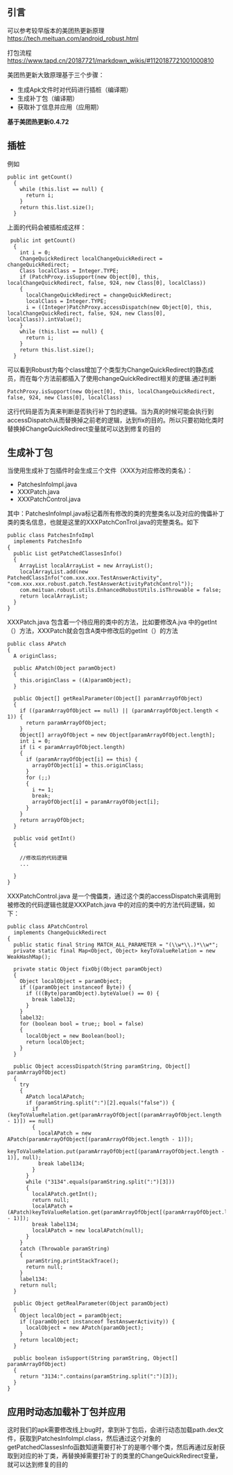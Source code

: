 
## 引言
可以参考较早版本的美团热更新原理  
https://tech.meituan.com/android_robust.html

打包流程  
https://www.tapd.cn/20187721/markdown_wikis/#1120187721001000810

美团热更新大致原理基于三个步骤：
- 生成Apk文件时对代码进行插桩（编译期）
- 生成补丁包（编译期）
- 获取补丁信息并应用（应用期）


**基于美团热更新0.4.72**


## 插桩
例如 


```
public int getCount()
  {
    while (this.list == null) {
      return i;
    }
    return this.list.size();
  }
```
上面的代码会被插桩成这样：


```
 public int getCount()
  {
    int i = 0;
    ChangeQuickRedirect localChangeQuickRedirect = changeQuickRedirect;
    Class localClass = Integer.TYPE;
    if (PatchProxy.isSupport(new Object[0], this, localChangeQuickRedirect, false, 924, new Class[0], localClass))
    {
      localChangeQuickRedirect = changeQuickRedirect;
      localClass = Integer.TYPE;
      i = ((Integer)PatchProxy.accessDispatch(new Object[0], this, localChangeQuickRedirect, false, 924, new Class[0], localClass)).intValue();
    }
    while (this.list == null) {
      return i;
    }
    return this.list.size();
  }
```
可以看到Robust为每个class增加了个类型为ChangeQuickRedirect的静态成员，而在每个方法前都插入了使用changeQuickRedirect相关的逻辑.通过判断
```
PatchProxy.isSupport(new Object[0], this, localChangeQuickRedirect, false, 924, new Class[0], localClass)
```
这行代码是否为真来判断是否执行补丁包的逻辑。当为真的时候可能会执行到accessDispatch从而替换掉之前老的逻辑，达到fix的目的。所以只要初始化类时替换掉ChangeQuickRedirect变量就可以达到修复的目的

## 生成补丁包
当使用生成补丁包插件时会生成三个文件（XXX为对应修改的类名）：
- PatchesInfoImpl.java
- XXXPatch.java 
- XXXPatchControl.java

其中：PatchesInfoImpl.java标记着所有修改的类的完整类名以及对应的傀儡补丁类的类名信息，也就是这里的XXXPatchConTrol.java的完整类名。如下


```
public class PatchesInfoImpl
  implements PatchesInfo
{
  public List getPatchedClassesInfo()
  {
    ArrayList localArrayList = new ArrayList();
    localArrayList.add(new PatchedClassInfo("com.xxx.xxx.TestAnswerActivity", "com.xxx.xxx.robust.patch.TestAnswerActivityPatchControl"));
    com.meituan.robust.utils.EnhancedRobustUtils.isThrowable = false;
    return localArrayList;
  }
}
```


XXXPatch.java 包含着一个待应用的类中的方法，比如要修改A.jva 中的getInt（）方法，XXXPatch就会包含A类中修改后的getInt（）的方法  


```
public class APatch
{
  A originClass;
  
  public APatch(Object paramObject)
  {
    this.originClass = ((A)paramObject);
  }
  
  public Object[] getRealParameter(Object[] paramArrayOfObject)
  {
    if ((paramArrayOfObject == null) || (paramArrayOfObject.length < 1)) {
      return paramArrayOfObject;
    }
    Object[] arrayOfObject = new Object[paramArrayOfObject.length];
    int i = 0;
    if (i < paramArrayOfObject.length)
    {
      if (paramArrayOfObject[i] == this) {
        arrayOfObject[i] = this.originClass;
      }
      for (;;)
      {
        i += 1;
        break;
        arrayOfObject[i] = paramArrayOfObject[i];
      }
    }
    return arrayOfObject;
  }
  
  public void getInt()
  {

    //修改后的代码逻辑
    ...
    
  }
}

```



XXXPatchControl.java 是一个傀儡类，通过这个类的accessDispatch来调用到被修改的代码逻辑也就是XXXPatch.java 中的对应的类中的方法代码逻辑，如下：

```
public class APatchControl
  implements ChangeQuickRedirect
{
  public static final String MATCH_ALL_PARAMETER = "(\\w*\\.)*\\w*";
  private static final Map<Object, Object> keyToValueRelation = new WeakHashMap();
  
  private static Object fixObj(Object paramObject)
  {
    Object localObject = paramObject;
    if ((paramObject instanceof Byte)) {
      if (((Byte)paramObject).byteValue() == 0) {
        break label32;
      }
    }
    label32:
    for (boolean bool = true;; bool = false)
    {
      localObject = new Boolean(bool);
      return localObject;
    }
  }
  
  public Object accessDispatch(String paramString, Object[] paramArrayOfObject)
  {
    try
    {
      APatch localAPatch;
      if (paramString.split(":")[2].equals("false")) {
        if (keyToValueRelation.get(paramArrayOfObject[(paramArrayOfObject.length - 1)]) == null)
        {
          localAPatch = new APatch(paramArrayOfObject[(paramArrayOfObject.length - 1)]);
          keyToValueRelation.put(paramArrayOfObject[(paramArrayOfObject.length - 1)], null);
          break label134;
        }
      }
      while ("3134".equals(paramString.split(":")[3]))
      {
        localAPatch.getInt();
        return null;
        localAPatch = (APatch)keyToValueRelation.get(paramArrayOfObject[(paramArrayOfObject.length - 1)]);
        break label134;
        localAPatch = new localAPatch(null);
      }
    }
    catch (Throwable paramString)
    {
      paramString.printStackTrace();
      return null;
    }
    label134:
    return null;
  }
  
  public Object getRealParameter(Object paramObject)
  {
    Object localObject = paramObject;
    if ((paramObject instanceof TestAnswerActivity)) {
      localObject = new APatch(paramObject);
    }
    return localObject;
  }
  
  public boolean isSupport(String paramString, Object[] paramArrayOfObject)
  {
    return "3134:".contains(paramString.split(":")[3]);
  }
}

```




## 应用时动态加载补丁包并应用
这时我们的apk需要修改线上bug时，拿到补丁包后，会进行动态加载path.dex文件，获取到PatchesInfoImpl.class，然后通过这个对象的getPatchedClassesInfo函数知道需要打补丁的是哪个哪个类，然后再通过反射获取到对应的补丁类，再替换掉需要打补丁的类里的ChangeQuickRedirect变量，就可以达到修复的目的


